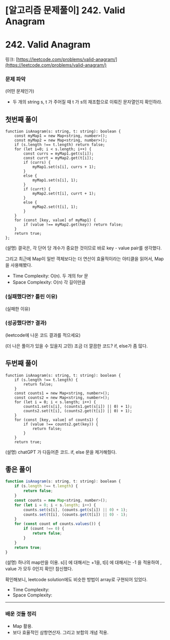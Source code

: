 # [알고리즘 문제풀이] **242. Valid Anagram**

# 242. Valid Anagram

링크: [https://leetcode.com/problems/valid-anagram/](https://leetcode.com/problems/valid-anagram/)

### 문제 파악

(어떤 문제인가)

- 두 개의 string s, t 가 주어질 때 t 가 s의 재조합으로 이뤄진 문자열인지 확인하라.

## 첫번째 풀이

```tsx
function isAnagram(s: string, t: string): boolean {
    const myMap1 = new Map<string, number>();
    const myMap2 = new Map<string, number>();
    if (s.length !== t.length) return false;
    for (let i=0; i < s.length; i++) {
        const currs = myMap1.get(s[i]);
        const currt = myMap2.get(t[i]);
        if (currs) {
            myMap1.set(s[i], currs + 1);
        }
        else {
            myMap1.set(s[i], 1);
        }
        if (currt) {
            myMap2.set(t[i], currt + 1);
        }
        else {
            myMap2.set(t[i], 1);
        }
    }
    for (const [key, value] of myMap1) {
        if (value !== myMap2.get(key)) return false;
    }
    return true;
};
```

(설명) 결국은, 각 단어 당 개수가 중요한 것이므로 바로 key - value pair를 생각했다.

그리고 최근에 Map이 일반 객체보다는 더 연산이 효율적이라는 아티클을 읽어서, Map 을 사용해봤다.

- Time Complexity: O(n). 두 개의 for 문
- Space Complexity: O(n) 각 길이만큼

### (실패했다면? 틀린 이유)

(실패한 이유)

### (성공했다면? 결과)

(leetcode에 나온 코드 결과를 적으세요)

(더 나은 풀이가 있을 수 있을지 고민) 조금 더 깔끔한 코드? if, else가 좀 많다.

## 두번째 풀이

```tsx
function isAnagram(s: string, t: string): boolean {
    if (s.length !== t.length) {
        return false;
    }
    const counts1 = new Map<string, number>();
    const counts2 = new Map<string, number>();
    for (let i = 0; i < s.length; i++) {
        counts1.set(s[i], (counts1.get(s[i]) || 0) + 1);
        counts2.set(t[i], (counts2.get(t[i]) || 0) + 1);
    }
    for (const [key, value] of counts1) {
        if (value !== counts2.get(key)) {
            return false;
        }
    }
    return true;
```

(설명) chatGPT 가 다듬어준 코드. if, else 문을 제거해줬다.

## 좋은 풀이

```jsx
function isAnagram(s: string, t: string): boolean {
    if (s.length !== t.length) {
        return false;
    }
    const counts = new Map<string, number>();
    for (let i = 0; i < s.length; i++) {
        counts.set(s[i], (counts.get(s[i]) || 0) + 1);
        counts.set(t[i], (counts.get(t[i]) || 0) - 1);
    }
    for (const count of counts.values()) {
        if (count !== 0) {
            return false;
        }
    }
    return true;
}
```

(설명) 하나의 map만을 이용. s[i] 에 대해서는 +1을, t[i] 에 대해서는 -1 을 적용하여 , value 가 모두 0인지 확인! 참신했다.

확인해보니, leetcode solution에도 비슷한 방법이 array로 구현되어 있었다.

- Time Complexity:
- Space Complexity:

---

### 배운 것들 정리

- Map 활용.
- 보다 효율적인 삼항연산자. 그리고 보합의 개념 적용.